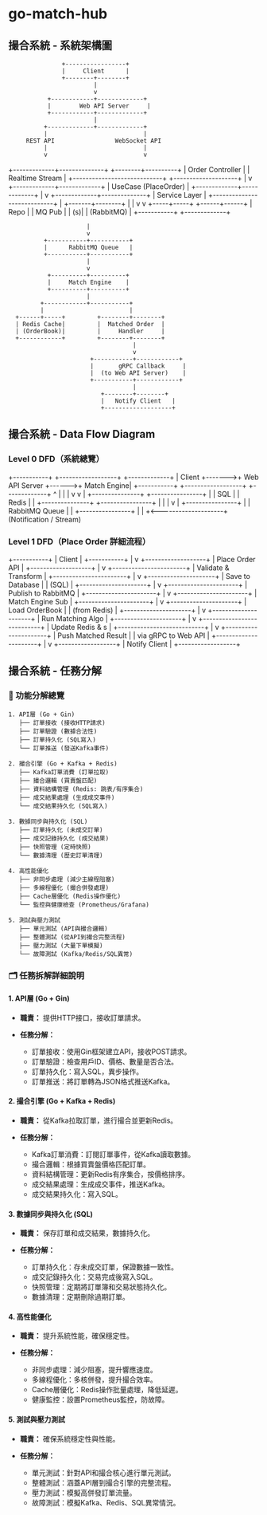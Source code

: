 # go-match-hub

## 撮合系統 - 系統架構圖

                   +-----------------+
                   |     Client      |
                   +--------+--------+
                            |
                            v
               +------------+-------------+
               |        Web API Server     |
               +------------+-------------+
                            |
              +-------------+-------------+
              |                           |
         REST API                 WebSocket API
              |                           |
              v                           v
+-------------+--------------+   +--------+----------+
|      Order Controller       |  |   Realtime Stream  |
+----------------------------+   +--------------------+
              |
              v
+-------------+-------------+
|     UseCase (PlaceOrder)  |
+-------------+-------------+
              |
              v
+-------------+--------------+
|         Service Layer       |
+----------------------------+
              |
      +-------+--------+
      |                |
      v                v
+-----+-----+   +------+------+
|  Repo     |   |   MQ Pub    |
| (s)|   | (RabbitMQ)  |
+-----------+   +-------------+

                          |
                          v
              +-----------+-----------+
              |      RabbitMQ Queue   |
              +-----------+-----------+
                          |
                          v
               +----------+----------+
               |     Match Engine    |
               +----------+----------+
                          |
             +------------+-----------+
             |                        |
      +------+-----+         +--------+--------+
      | Redis Cache|         |  Matched Order  |
      | (OrderBook)|         |     Handler     |
      +------------+         +--------+--------+
                                       |
                                       v
                           +-----------+------------+
                           |       gRPC Callback     |
                           |  (to Web API Server)    |
                           +-----------+------------+
                                       |
                              +--------+--------+
                              |   Notify Client   |
                              +-------------------+

## 撮合系統 - Data Flow Diagram

### Level 0 DFD（系統總覽）

+-----------+        +------------------+       +-------------+
|  Client   +------->+  Web API Server  +------>+ Match Engine|
+-----------+        +------------------+       +-------------+
       ^                     |                         |
       |                     v                         v
       |             +---------------+         +----------------+
       |             |  SQL   |         |     Redis      |
       |             +---------------+         +----------------+
       |                     |
       |                     v
       |             +----------------+
       |             | RabbitMQ Queue |
       |             +----------------+
       |                     |
       +<--------------------+
        (Notification / Stream)

### Level 1 DFD（Place Order 詳細流程）

+-----------+
|   Client  |
+-----------+
      |
      v
+-------------------+
|  Place Order API  |
+-------------------+
      |
      v
+-----------------------+
|  Validate & Transform |
+-----------------------+
      |
      v
+---------------------+
|   Save to Database  |
|   (SQL)      |
+---------------------+
      |
      v
+----------------------+
| Publish to RabbitMQ  |
+----------------------+
      |
      v
+----------------------+
|   Match Engine Sub   |
+----------------------+
      |
      v
+---------------------+
|  Load OrderBook     |
|   (from Redis)      |
+---------------------+
      |
      v
+---------------------+
|   Run Matching Algo |
+---------------------+
      |
      v
+---------------------------+
| Update Redis & s  |
+---------------------------+
      |
      v
+----------------------+
| Push Matched Result  |
| via gRPC to Web API  |
+----------------------+
      |
      v
+------------------+
|  Notify Client   |
+------------------+

## 撮合系統 - 任務分解

### 🌟 功能分解總覽

```
1. API層 (Go + Gin)
   ├── 訂單接收 (接收HTTP請求)
   ├── 訂單驗證 (數據合法性)
   ├── 訂單持久化 (SQL寫入)
   └── 訂單推送 (發送Kafka事件)

2. 撮合引擎 (Go + Kafka + Redis)
   ├── Kafka訂單消費 (訂單拉取)
   ├── 撮合邏輯 (買賣盤匹配)
   ├── 資料結構管理 (Redis: 跳表/有序集合)
   ├── 成交結果處理 (生成成交事件)
   └── 成交結果持久化 (SQL寫入)

3. 數據同步與持久化 (SQL)
   ├── 訂單持久化 (未成交訂單)
   ├── 成交記錄持久化 (成交結果)
   ├── 快照管理 (定時快照)
   └── 數據清理 (歷史訂單清理)

4. 高性能優化
   ├── 非同步處理 (減少主線程阻塞)
   ├── 多線程優化 (撮合併發處理)
   ├── Cache層優化 (Redis操作優化)
   └── 監控與健康檢查 (Prometheus/Grafana)

5. 測試與壓力測試
   ├── 單元測試 (API與撮合邏輯)
   ├── 整體測試 (從API到撮合完整流程)
   ├── 壓力測試 (大量下單模擬)
   └── 故障測試 (Kafka/Redis/SQL異常)
```

### 🗂️ 任務拆解詳細說明

#### 1. API層 (Go + Gin)

* **職責：** 提供HTTP接口，接收訂單請求。
* **任務分解：**

  * 訂單接收：使用Gin框架建立API，接收POST請求。
  * 訂單驗證：檢查用戶ID、價格、數量是否合法。
  * 訂單持久化：寫入SQL，異步操作。
  * 訂單推送：將訂單轉為JSON格式推送Kafka。

#### 2. 撮合引擎 (Go + Kafka + Redis)

* **職責：** 從Kafka拉取訂單，進行撮合並更新Redis。
* **任務分解：**

  * Kafka訂單消費：訂閱訂單事件，從Kafka讀取數據。
  * 撮合邏輯：根據買賣盤價格匹配訂單。
  * 資料結構管理：更新Redis有序集合，按價格排序。
  * 成交結果處理：生成成交事件，推送Kafka。
  * 成交結果持久化：寫入SQL。

#### 3. 數據同步與持久化 (SQL)

* **職責：** 保存訂單和成交結果，數據持久化。
* **任務分解：**

  * 訂單持久化：存未成交訂單，保證數據一致性。
  * 成交記錄持久化：交易完成後寫入SQL。
  * 快照管理：定期將訂單簿和交易狀態持久化。
  * 數據清理：定期刪除過期訂單。

#### 4. 高性能優化

* **職責：** 提升系統性能，確保穩定性。
* **任務分解：**

  * 非同步處理：減少阻塞，提升響應速度。
  * 多線程優化：多核併發，提升撮合效率。
  * Cache層優化：Redis操作批量處理，降低延遲。
  * 健康監控：設置Prometheus監控，防故障。

#### 5. 測試與壓力測試

* **職責：** 確保系統穩定性與性能。
* **任務分解：**

  * 單元測試：針對API和撮合核心進行單元測試。
  * 整體測試：涵蓋API層到撮合引擎的完整流程。
  * 壓力測試：模擬高併發訂單流量。
  * 故障測試：模擬Kafka、Redis、SQL異常情況。
